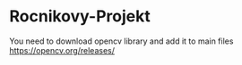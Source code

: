 # Rocnikovy-Projekt
You need to download opencv library and add it to main files
https://opencv.org/releases/
